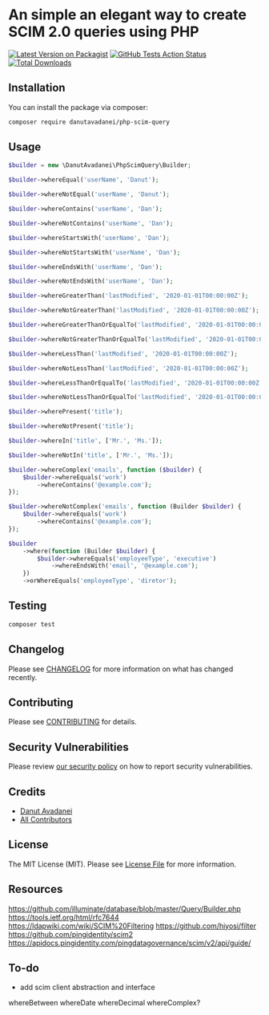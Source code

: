 # An simple an elegant way to create SCIM 2.0 queries using PHP

[![Latest Version on Packagist](https://img.shields.io/packagist/v/danutavadanei/php-scim-query.svg?style=flat-square)](https://packagist.org/packages/danutavadanei/php-scim-query)
[![GitHub Tests Action Status](https://img.shields.io/github/workflow/status/danutavadanei/php-scim-query/run-tests?label=tests)](https://github.com/danutavadanei/php-scim-query/actions?query=workflow%3Arun-tests+branch%3Amaster)
[![Total Downloads](https://img.shields.io/packagist/dt/danutavadanei/php-scim-query.svg?style=flat-square)](https://packagist.org/packages/danutavadanei/php-scim-query)

## Installation

You can install the package via composer:

```bash
composer require danutavadanei/php-scim-query
```

## Usage

``` php
$builder = new \DanutAvadanei\PhpScimQuery\Builder;

$builder->whereEqual('userName', 'Danut');

$builder->whereNotEqual('userName', 'Danut');

$builder->whereContains('userName', 'Dan');

$builder->whereNotContains('userName', 'Dan');

$builder->whereStartsWith('userName', 'Dan');

$builder->whereNotStartsWith('userName', 'Dan');

$builder->whereEndsWith('userName', 'Dan');

$builder->whereNotEndsWith('userName', 'Dan');

$builder->whereGreaterThan('lastModified', '2020-01-01T00:00:00Z');

$builder->whereNotGreaterThan('lastModified', '2020-01-01T00:00:00Z');

$builder->whereGreaterThanOrEqualTo('lastModified', '2020-01-01T00:00:00Z');

$builder->whereNotGreaterThanOrEqualTo('lastModified', '2020-01-01T00:00:00Z');

$builder->whereLessThan('lastModified', '2020-01-01T00:00:00Z');

$builder->whereNotLessThan('lastModified', '2020-01-01T00:00:00Z');

$builder->whereLessThanOrEqualTo('lastModified', '2020-01-01T00:00:00Z');

$builder->whereNotLessThanOrEqualTo('lastModified', '2020-01-01T00:00:00Z');

$builder->wherePresent('title');

$builder->whereNotPresent('title');

$builder->whereIn('title', ['Mr.', 'Ms.']);

$builder->whereNotIn('title', ['Mr.', 'Ms.']);

$builder->whereComplex('emails', function ($builder) {
    $builder->whereEquals('work')
        ->whereContains('@example.com');
});

$builder->whereNotComplex('emails', function (Builder $builder) {
    $builder->whereEquals('work')
        ->whereContains('@example.com');
});

$builder
    ->where(function (Builder $builder) {
        $builder->whereEquals('employeeType', 'executive')
            ->whereEndsWith('email', '@example.com');
    })
    ->orWhereEquals('employeeType', 'diretor');
```

## Testing

``` bash
composer test
```

## Changelog

Please see [CHANGELOG](CHANGELOG.md) for more information on what has changed recently.

## Contributing

Please see [CONTRIBUTING](.github/CONTRIBUTING.md) for details.

## Security Vulnerabilities

Please review [our security policy](../../security/policy) on how to report security vulnerabilities.

## Credits

- [Danut Avadanei](https://github.com/DanutAvadanei)
- [All Contributors](../../contributors)

## License

The MIT License (MIT). Please see [License File](LICENSE.md) for more information.

## Resources

https://github.com/illuminate/database/blob/master/Query/Builder.php
https://tools.ietf.org/html/rfc7644
https://ldapwiki.com/wiki/SCIM%20Filtering
https://github.com/hiyosi/filter
https://github.com/pingidentity/scim2
https://apidocs.pingidentity.com/pingdatagovernance/scim/v2/api/guide/

## To-do

- add scim client abstraction and interface

whereBetween
whereDate
whereDecimal
whereComplex?
